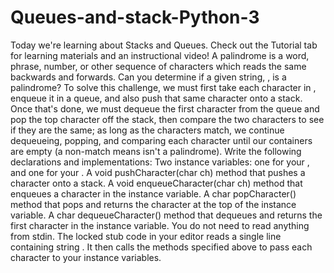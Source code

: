 # Queues-and-stack-Python-3
Today we're learning about Stacks and Queues. Check out the Tutorial tab for learning materials and an instructional video!  A palindrome is a word, phrase, number, or other sequence of characters which reads the same backwards and forwards. Can you determine if a given string, , is a palindrome?  To solve this challenge, we must first take each character in , enqueue it in a queue, and also push that same character onto a stack. Once that's done, we must dequeue the first character from the queue and pop the top character off the stack, then compare the two characters to see if they are the same; as long as the characters match, we continue dequeueing, popping, and comparing each character until our containers are empty (a non-match means  isn't a palindrome).  Write the following declarations and implementations:  Two instance variables: one for your , and one for your . A void pushCharacter(char ch) method that pushes a character onto a stack. A void enqueueCharacter(char ch) method that enqueues a character in the  instance variable. A char popCharacter() method that pops and returns the character at the top of the  instance variable. A char dequeueCharacter() method that dequeues and returns the first character in the  instance variable.
You do not need to read anything from stdin. The locked stub code in your editor reads a single line containing string . It then calls the methods specified above to pass each character to your instance variables.
